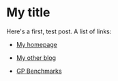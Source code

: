 My title
========

Here's a first, test post. A list of links:

* [My homepage](http://www.skynet.ie/~jmmcd)

* [My other blog](http://a4.posterous.com)

* [GP Benchmarks](http://groups.csail.mit.edu/EVO-DesignOpt/GPBenchmarks/)
